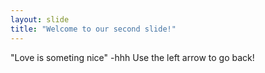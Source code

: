 ```yaml
---
layout: slide
title: "Welcome to our second slide!"
---
```

"Love is someting nice" -hhh
Use the left arrow to go back!
